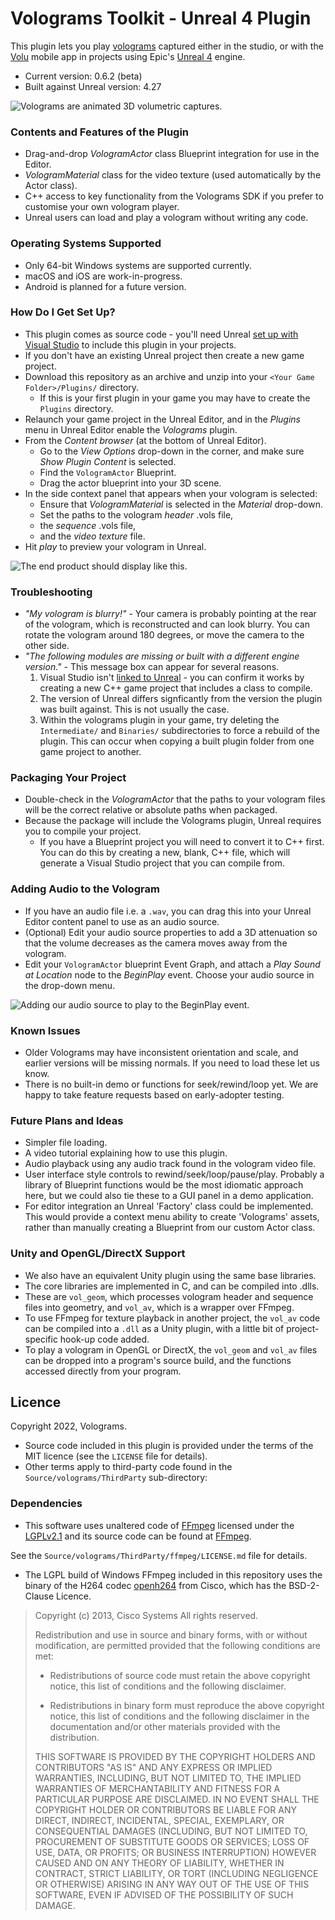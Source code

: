# Volograms Toolkit - Unreal 4 Plugin #

This plugin lets you play [volograms](https://www.volograms.com/) captured either in the studio, or with the [Volu](https://www.volograms.com/volu) mobile app in projects using Epic's [Unreal 4](https://www.unrealengine.com/en-US/) engine.

* Current version:              0.6.2 (beta)
* Built against Unreal version: 4.27

![Volograms are animated 3D volumetric captures.](rafafloss.gif "Volograms are animated 3D volumetric captures.")

### Contents and Features of the Plugin ###

* Drag-and-drop *VologramActor* class Blueprint integration for use in the Editor.
* *VologramMaterial* class for the video texture (used automatically by the Actor class).
* C++ access to key functionality from the Volograms SDK if you prefer to customise your own vologram player.
* Unreal users can load and play a vologram without writing any code.

### Operating Systems Supported ###

* Only 64-bit Windows systems are supported currently.
* macOS and iOS are work-in-progress.
* Android is planned for a future version.

### How Do I Get Set Up? ###

* This plugin comes as source code - you'll need Unreal [set up with Visual Studio](https://docs.unrealengine.com/4.27/en-US/ProductionPipelines/DevelopmentSetup/VisualStudioSetup/) to include this plugin in your projects.
* If you don't have an existing Unreal project then create a new game project.
* Download this repository as an archive and unzip into your `<Your Game Folder>/Plugins/` directory.
    * If this is your first plugin in your game you may have to create the `Plugins` directory.
* Relaunch your game project in the Unreal Editor, and in the *Plugins* menu in Unreal Editor enable the *Volograms* plugin.
* From the *Content browser* (at the bottom of Unreal Editor).
    * Go to the *View Options* drop-down in the corner, and make sure *Show Plugin Content* is selected.
    * Find the `VologramActor` Blueprint.
    * Drag the actor blueprint into your 3D scene.
* In the side context panel that appears when your vologram is selected:
    * Ensure that *VologramMaterial* is selected in the *Material* drop-down.
    * Set the paths to the vologram *header* .vols file,
    * the *sequence* .vols file,
    * and the *video texture* file. 
* Hit *play* to preview your vologram in Unreal.

![The end product should display like this.](antonvologram.png "The end product should display like this!")

### Troubleshooting

* _"My vologram is blurry!"_ - Your camera is probably pointing at the rear of the vologram, which is reconstructed and can look blurry. You can rotate the vologram around 180 degrees, or move the camera to the other side.
* _"The following modules are missing or built with a different engine version."_ - This message box can appear for several reasons.
    1. Visual Studio isn't [linked to Unreal](https://docs.unrealengine.com/4.27/en-US/ProductionPipelines/DevelopmentSetup/VisualStudioSetup/) - you can confirm it works by creating a new C++ game project that includes a class to compile.
    2. The version of Unreal differs signficantly from the version the plugin was built against. This is not usually the case.
    3. Within the volograms plugin in your game, try deleting the `Intermediate/` and `Binaries/` subdirectories to force a rebuild of the plugin. This can occur when copying a built plugin folder from one game project to another.

### Packaging Your Project

* Double-check in the *VologramActor* that the paths to your vologram files will be the correct relative or absolute paths when packaged.
* Because the package will include the Volograms plugin, Unreal requires you to compile your project.
    * If you have a Blueprint project you will need to convert it to C++ first. You can do this by creating a new, blank, C++ file, which will generate a Visual Studio project that you can compile from.

### Adding Audio to the Vologram

* If you have an audio file i.e. a `.wav`, you can drag this into your Unreal Editor content panel to use as an audio source.
* (Optional) Edit your audio source properties to add a 3D attenuation so that the volume decreases as the camera moves away from the vologram.
* Edit your `VologramActor` blueprint Event Graph, and attach a *Play Sound at Location* node to the *BeginPlay* event. Choose your audio source in the drop-down menu.

![Adding our audio source to play to the BeginPlay event.](adding_sound_file.png "Playing our sound with the VologramActor")

### Known Issues ###

* Older Volograms may have inconsistent orientation and scale, and earlier versions will be missing normals. If you need to load these let us know.
* There is no built-in demo or functions for seek/rewind/loop yet. We are happy to take feature requests based on early-adopter testing.

### Future Plans and Ideas ###

* Simpler file loading.
* A video tutorial explaining how to use this plugin.
* Audio playback using any audio track found in the vologram video file.
* User interface style controls to rewind/seek/loop/pause/play. Probably a library of Blueprint functions would be the most idiomatic approach here, but we could also tie these to a GUI panel in a demo application. 
* For editor integration an Unreal 'Factory' class could be implemented. This would provide a context menu ability to create 'Volograms' assets, rather than manually creating a Blueprint from our custom Actor class. 

### Unity and OpenGL/DirectX Support ###

* We also have an equivalent Unity plugin using the same base libraries.
* The core libraries are implemented in C, and can be compiled into .dlls.
* These are `vol_geom`, which processes vologram header and sequence files into geometry, and `vol_av`, which is a wrapper over FFmpeg.
* To use FFmpeg for texture playback in another project, the `vol_av` code can be compiled into a `.dll` as a Unity plugin, with a little bit of project-specific hook-up code added.
* To play a vologram in OpenGL or DirectX, the `vol_geom` and `vol_av` files can be dropped into a program's source build, and the functions accessed directly from your program.

## Licence ##

Copyright 2022, Volograms.

* Source code included in this plugin is provided under the terms of the MIT licence (see the `LICENSE` file for details).
* Other terms apply to third-party code found in the `Source/volograms/ThirdParty` sub-directory:

### Dependencies

* This software uses unaltered code of <a href=http://ffmpeg.org>FFmpeg</a> licensed under the <a href=http://www.gnu.org/licenses/old-licenses/lgpl-2.1.html>LGPLv2.1</a> and its source code can be found at [FFmpeg](https://github.com/FFmpeg/FFmpeg).

See the `Source/volograms/ThirdParty/ffmpeg/LICENSE.md` file for details.

* The LGPL build of Windows FFmpeg included in this repository uses the binary of the H264 codec [openh264](https://github.com/cisco/openh264) from Cisco, which has the BSD-2-Clause Licence.

> Copyright (c) 2013, Cisco Systems
> All rights reserved.
> 
> Redistribution and use in source and binary forms, with or without modification,
> are permitted provided that the following conditions are met:
> 
> * Redistributions of source code must retain the above copyright notice, this
>   list of conditions and the following disclaimer.
> 
> * Redistributions in binary form must reproduce the above copyright notice, this
>   list of conditions and the following disclaimer in the documentation and/or
>   other materials provided with the distribution.
> 
> THIS SOFTWARE IS PROVIDED BY THE COPYRIGHT HOLDERS AND CONTRIBUTORS "AS IS" AND
> ANY EXPRESS OR IMPLIED WARRANTIES, INCLUDING, BUT NOT LIMITED TO, THE IMPLIED
> WARRANTIES OF MERCHANTABILITY AND FITNESS FOR A PARTICULAR PURPOSE ARE
> DISCLAIMED. IN NO EVENT SHALL THE COPYRIGHT HOLDER OR CONTRIBUTORS BE LIABLE FOR
> ANY DIRECT, INDIRECT, INCIDENTAL, SPECIAL, EXEMPLARY, OR CONSEQUENTIAL DAMAGES
> (INCLUDING, BUT NOT LIMITED TO, PROCUREMENT OF SUBSTITUTE GOODS OR SERVICES;
> LOSS OF USE, DATA, OR PROFITS; OR BUSINESS INTERRUPTION) HOWEVER CAUSED AND ON
> ANY THEORY OF LIABILITY, WHETHER IN CONTRACT, STRICT LIABILITY, OR TORT
> (INCLUDING NEGLIGENCE OR OTHERWISE) ARISING IN ANY WAY OUT OF THE USE OF THIS
> SOFTWARE, EVEN IF ADVISED OF THE POSSIBILITY OF SUCH DAMAGE.
